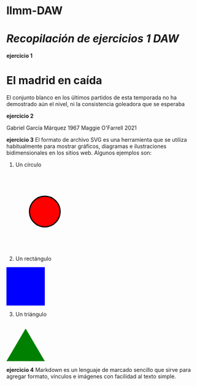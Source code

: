 # llmm-DAW
# ***Recopilación de ejercicios 1 DAW***

**ejercicio 1**
<!DOCTYPE html>
<html>
    <head>
        <title> actividad 1 lenguaje marca</title>
    </head>
    <body>
        <h1>El madrid en caída </h1>
        <p>El conjunto blanco en los últimos partidos de esta temporada no ha demostrado aún el nivel, ni la consistencia goleadora que se esperaba</p>
    </body>
</html>

**ejercicio 2**
<?xml version="1.0" encoding="UTF-8"?>
<library>
  <book category="novela">
    <title lang="en">Cien años de soledad </title>
    <author>Gabriel García Márquez</author>
    <year>1967</year>
  </book>


  <book category="novela">
    <title lang="en">Hamnet </title>
    <author>Maggie O'Farrell</author>
    <year>2021</year>
  </book>
</library>

**ejercicio 3**
El formato de archivo SVG es una herramienta que se utiliza habitualmente para mostrar gráficos, diagramas e ilustraciones bidimensionales en los sitios web. Algunos ejemplos son:

1. Un círculo
<svg width="200" height="200">
  <circle cx="100" cy="100" r="40" stroke="black" stroke-width="3" fill="red" />
</svg>

2. Un rectángulo
<svg width="100" height="100">
  <rect width="100" height="100" fill="blue" />
</svg>


3. Un triángulo
<svg width="100" height="100">
  <polygon points="50,15 100,100 0,100" fill="green" />
</svg>

**ejercicio 4**
Markdown es un lenguaje de marcado sencillo que sirve para agregar formato, vínculos e imágenes con facilidad al texto simple.
